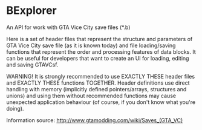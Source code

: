 # BExplorer
An API for work with GTA Vice City save files (*.b)

Here is a set of header files that represent the structure and parameters of GTA Vice City save file (as it is known today) and file loading/saving functions that represent the order and processing features of data blocks. It can be useful for developers that want to create an UI for loading, editing and saving GTAVCsf.

WARNING! It is strongly recommended to use EXACTLY THESE header files and EXACTLY THESE functions TOGETHER. Header definitions use direct handling with memory (implicitly defined pointers/arrays, structures and unions) and using them without recommended functions may cause unexpected application behaviour (of course, if you don't know what you're doing).

Information source: http://www.gtamodding.com/wiki/Saves_(GTA_VC)
